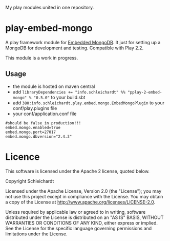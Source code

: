 My play modules united in one repository.

# play-embed-mongo


A play framework module for [Embedded MongoDB](https://github.com/flapdoodle-oss/embedmongo.flapdoodle.de).
It just for setting up a MongoDB for development and testing. Compatible with Play 2.2.

This module is a work in progress.

## Usage
* the module is hosted on maven central
* add `libraryDependencies += "info.schleichardt" %% "pplay-2-embed-mongo" % "0.5.0"` to your build.sbt
* add `380:info.schleichardt.play.embed.mongo.EmbedMongoPlugin` to your conf/play.plugins file
* your conf/application.conf file

```
#should be false in production!!!
embed.mongo.enabled=true
embed.mongo.port=27017
embed.mongo.dbversion="2.4.3"
```

# Licence
This software is licensed under the Apache 2 license, quoted below.

Copyright Schleichardt

Licensed under the Apache License, Version 2.0 (the "License"); you may not use this project except in compliance with the License. You may obtain a copy of the License at http://www.apache.org/licenses/LICENSE-2.0.

Unless required by applicable law or agreed to in writing, software distributed under the License is distributed on an "AS IS" BASIS, WITHOUT WARRANTIES OR CONDITIONS OF ANY KIND, either express or implied. See the License for the specific language governing permissions and limitations under the License.
